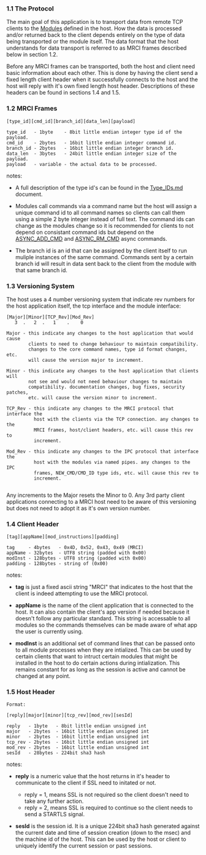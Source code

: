 ### 1.1 The Protocol ###

The main goal of this application is to transport data from remote TCP clients to the [Modules](modules.md) defined in the host. How the data is processed and/or returned back to the client depends entirely on the type of data being transported or the module itself. The data format that the host understands for data transport is referred to as MRCI frames described below in section 1.2.

Before any MRCI frames can be transported, both the host and client need basic information about each other. This is done by having the client send a fixed length client header when it successfully connects to the host and the host will reply with it's own fixed length host header. Descriptions of these headers can be found in sections 1.4 and 1.5. 

### 1.2 MRCI Frames ###

```
[type_id][cmd_id][branch_id][data_len][payload]

type_id   - 1byte    - 8bit little endian integer type id of the payload.
cmd_id    - 2bytes   - 16bit little endian integer command id.
branch_id - 2bytes   - 16bit little endian integer branch id.
data_len  - 3bytes   - 24bit little endian integer size of the payload.
payload   - variable - the actual data to be processed.
```

notes:

* A full description of the type id's can be found in the [Type_IDs.md](type_ids.md) document.

* Modules call commands via a command name but the host will assign a unique command id to all command names so clients can call them using a simple 2 byte integer instead of full text. The command ids can change as the modules change so it is recommended for clients to not depend on consistant command ids but depend on the [ASYNC_ADD_CMD](async.md) and [ASYNC_RM_CMD](async.md) async commands.

* The branch id is an id that can be assigned by the client itself to run muliple instances of the same command. Commands sent by a certain branch id will result in data sent back to the client from the module with that same branch id.

### 1.3 Versioning System ###

The host uses a 4 number versioning system that indicate rev numbers for the host application itself, the tcp interface and the module interface:
```
[Major][Minor][TCP_Rev][Mod_Rev]
   3  .   2  .   1    .    0
   
Major - this indicate any changes to the host application that would cause 
        clients to need to change behaviour to maintain compatibility.
        changes to the core command names, type id format changes, etc.
        will cause the version major to increment.
        
Minor - this indicate any changes to the host application that clients will
        not see and would not need behaviour changes to maintain
        compatibility. documentation changes, bug fixes, security patches,
        etc. will cause the version minor to increment.
        
TCP_Rev - this indicate any changes to the MRCI protocol that interface the
          host with the clients via the TCP connection. any changes to the
          MRCI frames, host/client headers, etc. will cause this rev to
          increment.
          
Mod_Rev - this indicate any changes to the IPC protocol that interface the
          host with the modules via named pipes. any changes to the IPC 
          frames, NEW_CMD/CMD_ID type ids, etc. will cause this rev to
          increment.
   
```

Any increments to the Major resets the Minor to 0. Any 3rd party client applications connecting to a MRCI host need to be aware of this versioning but does not need to adopt it as it's own version number.

### 1.4 Client Header ###

```
[tag][appName][mod_instructions][padding]

tag     - 4bytes   - 0x4D, 0x52, 0x43, 0x49 (MRCI)
appName - 32bytes  - UTF8 string (padded with 0x00)
modInst - 128bytes - UTF8 string (padded with 0x00)
padding - 128bytes - string of (0x00)
```

notes:

* **tag** is just a fixed ascii string "MRCI" that indicates to the host that the client is indeed attempting to use the MRCI protocol.

* **appName** is the name of the client application that is connected to the host. It can also contain the client's app version if needed because it doesn't follow any particular standard. This string is accessable to all modules so the commands themselves can be made aware of what app the user is currently using.

* **modInst** is an additional set of command lines that can be passed onto to all module processes when they are intialized. This can be used by certain clients that want to intruct certain modules that might be installed in the host to do certain actions during intialization. This remains constant for as long as the session is active and cannot be changed at any point.

### 1.5 Host Header ###

```
Format:

[reply][major][minor][tcp_rev][mod_rev][sesId]

reply   - 1byte   - 8bit little endian unsigned int
major   - 2bytes  - 16bit little endian unsigned int
minor   - 2bytes  - 16bit little endian unsigned int
tcp_rev - 2bytes  - 16bit little endian unsigned int
mod_rev - 2bytes  - 16bit little endian unsigned int
sesId   - 28bytes - 224bit sha3 hash
```

notes:

* **reply** is a numeric value that the host returns in it's header to communicate to the client if SSL need to initated or not.

    * reply = 1, means SSL is not required so the client doesn't need to take any further action.
    * reply = 2, means SSL is required to continue so the client needs to send a STARTLS signal.

* **sesId** is the session id. It is a unique 224bit sha3 hash generated against the current date and time of session creation (down to the msec) and the machine id of the host. This can be used by the host or client to uniquely identify the current session or past sessions.